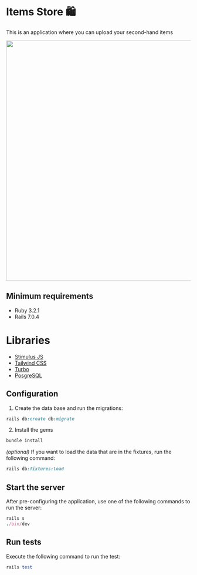 # Items Store 🛍️

This is an application where you can upload your second-hand items

<p align="center">
  <img src="https://user-images.githubusercontent.com/89556233/233819108-b77a2830-1ba3-4e61-8116-754d0664a6ba.png" width="1000" height="655" style="text-align:center;">
</p>


## Minimum requirements
- Ruby 3.2.1
- Rails 7.0.4

# Libraries
- [Stimulus JS](https://stimulus.hotwired.dev)
- [Tailwind CSS](https://tailwindcss.com/)
- [Turbo](https://turbo.hotwired.dev/)
- [PosgreSQL](https://www.postgresql.org/)

## Configuration
1. Create the data base and run the migrations:
```ruby
rails db:create db:migrate
```

2. Install the gems
```ruby
bundle install
```

_(optional)_ If you want to load the data that are in the fixtures, run the following command:
```ruby
rails db:fixtures:load
```

## Start the server
After pre-configuring the application, use one of the following commands to run the server:
```ruby
rails s
./bin/dev
```

## Run tests
Execute the following command to run the test:
```ruby
rails test
```
